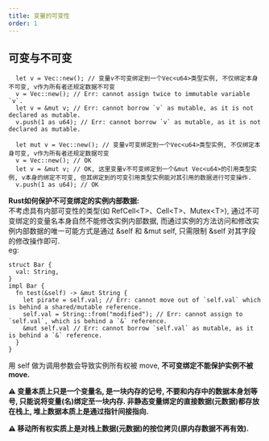 ```yaml
---
title: 变量的可变性
order: 1
---
```


## 可变与不可变

```rust::no-line-numbers
  let v = Vec::new(); // 变量v不可变绑定到一个Vec<u64>类型实例, 不仅绑定本身不可变, v作为所有者还规定数据不可变
  v = Vec::new(); // Err: cannot assign twice to immutable variable `v`.
  let v = &mut v; // Err: cannot borrow `v` as mutable, as it is not declared as mutable.
  v.push(1 as u64); // Err: cannot borrow `v` as mutable, as it is not declared as mutable.
```

```rust::no-line-numbers
  let mut v = Vec::new(); // 变量v可变绑定到一个Vec<u64>类型实例, 不仅绑定本身可变, v作为所有者还规定数据可变
  v = Vec::new(); // OK
  let v = &mut v; // OK, 这里变量v不可变绑定到一个&mut Vec<u64>的引用类型实例, v本身的绑定不可变, 但其绑定到的可变引用类型实例能对其引用的数据进行可变操作.
  v.push(1 as u64); // OK
```

**Rust如何保护不可变绑定的实例内部数据:**\
不考虑具有内部可变性的类型(如 RefCell\<T\>、Cell\<T\>、Mutex\<T\>), 通过不可变绑定的变量名本身自然不能修改实例内部数据, 而通过实例的方法访问和修改实例内部数据的唯一可能方式是通过 &self 和 &mut self, 只需限制 &self 对其字段的修改操作即可. \
eg:
```rust:no-line-numbers
struct Bar {
  val: String,
}
impl Bar {
  fn test(&self) -> &mut String {
    let pirate = self.val; // Err: cannot move out of `self.val` which is behind a shared/mutable reference.
    self.val = String::from("modified"); // Err: cannot assign to `self.val`, which is behind a `&` reference.
    &mut self.val // Err: cannot borrow `self.val` as mutable, as it is behind a `&` reference.
  }
}
```
用 self 做为调用参数会导致实例所有权被 move, **不可变绑定不能保护实例不被 move.**

**⚠️ 变量本质上只是一个变量名, 是一块内存的记号, 不要和内存中的数据本身划等号, 只能说将变量(名)绑定至一块内存. 非静态变量绑定的直接数据(元数据)都存放在栈上, 堆上数据本质上是通过指针间接指向.**

**⚠️ 移动所有权实质上是对栈上数据(元数据)的按位拷贝(原内存数据不再有效).**